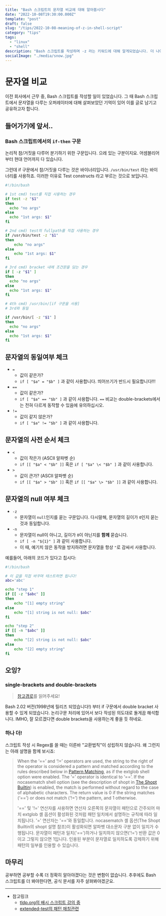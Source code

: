 ```yaml
---
title: "Bash 스크립트의 문자열 비교에 대해 알아봅시다"
date: "2022-10-08T19:30:00.000Z"
template: "post"
draft: false
slug: "/tips/2022-10-08-meaning-of-z-in-shell-script"
category: "tips"
tags:
  - "linux"
  - "shell"
description: "Bash 스크립트를 작성하며 -z 라는 키워드에 대해 알게되었습니다. 더 나아가 쉘 스크립트에선 문자열을 어떻게 다루는지 살펴봅시다."
socialImage: "./media/snow.jpg"
---
```


# 문자열 비교

이전 회사에서 근무 중, Bash 스크립트를 작성할 일이 있었습니다. 그 때 Bash 스크립트에서 문자열을 다루는 오퍼레이터에 대해 살펴보았던 기억이 있어 이를 글로 남기고 공유하고자 합니다.

## 들어가기에 앞서..

### Bash 스크립트에서의 `if-then` 구문

논리적 참/거짓을 다루어 분기하기 위한 구문입니다. 으레 있는 구분이지요. 어셈블리어부터 현대 언어까지 다 있습니다.

그런데 if 구문에서 참/거짓을 다루는 것은 바이너리입니다. `/usr/bin/test` 라는 바이너리를 사용하죠. 이러한 이유로 Test constructs 라고 부르는 것으로 보입니다.

```bash
#!/bin/bash

# 1st cmd) test를 직접 사용하는 경우
if test -z "$1"
then
  echo "no args"
else
  echo "1st args: $1"
fi

# 2nd cmd) test의 fullpath를 직접 사용하는 경우
if /usr/bin/test -z "$1"
then
    echo "no args"
else
    echo "1st args: $1"
fi

# 3rd cmd) bracket 내에 조건문을 담는 경우
if [ -z "$1" ]
then
  echo "no args"
else
  echo "1st args: $1"
fi

# 4th cmd) /usr/bin/[if 구문을 사용]
# 3rd와 동일

if /usr/bin/[ -z "$1" ]
then
  echo "no args"
else
  echo "1st args: $1"
fi
```

## 문자열의 동일여부 체크

- `=`
  - 값이 같은가?
  - `if [ "$a" = "$b" ]` 과 같이 사용합니다. 띄어쓰기가 반드시 필요합니다!!!
- `==`
  - 값이 같은가?
  - `if [ "$a" == "$b" ]` 과 같이 사용합니다. `==` 비교는 double-brackets에서는 전혀 다르게 동작할 수 있음에 유의하십시오.
- `!=`
  - 값이 같지 않은가?
  - `if [ "$a" != "$b" ]` 과 같이 사용합니다.

## 문자열의 사전 순서 체크

- `<`
  - 값이 작은가 (ASCII 알파벳 순)
  - `if [[ "$a" < "$b" ]]` 혹은 `if [ "$a" \< "$b" ]` 과 같이 사용합니다.
- `>`
  - 값이 큰가? (ASCII 알파벳 순)
  - `if [[ "$a" > "$b" ]]` 혹은 `if [[ "$a" \> "$b" ]]` 과 같이 사용합니다.

## 문자열의 null 여부 체크

- `-z`
  - 문자열이 `null`인지를 묻는 구문입니다. 다시말해, 문자열의 길이가 `0`인지 묻는 것과 동일합니다.
- `-n`
  - 문자열이 null이 아니고, 길이가 `0`이 아닌지를 **함께** 묻습니다.
  - `if [ -n "${1}" ]` 과 같이 사용합니다.
  - 이 때, 예기치 않은 동작을 방지하려면 문자열을 항상 `"`로 감싸서 사용합니다.

예를들어, 아래의 코드가 있다고 칩시다:

```bash
#!/bin/bash

# 이 값을 직접 바꾸며 테스트하면 됩니다!
abc='abc'

echo "step 1"
if [[ -z "$abc" ]]
then
    echo "[1] empty string"
else
    echo "[1] string is not null: $abc"
fi

echo "step 2"
if [[ -n "$abc" ]]
then
    echo "[2] string is not null: $abc"
else
    echo "[2] empty string"
fi
```

## 오잉?

### single-brackets and double-brackets

> [참고경로](https://tldp.org/LDP/abs/html/testconstructs.html#DBLBRACKETS)를 읽어주세요!

Bash 2.02 버전(1998년에 릴리즈 되었습니다!) 부터 if 구문에서 double bracket 사용할 수 있게 되었습니다. 논리구문 처리에 있어서 보다 작성된 의도대로 돌게끔 해석합니다. IMHO, 잘 모르겠다면 double brackets을 사용하는게 좋을 듯 하네요.

### 하나 더!

스크립트 작성 시 Regex를 쓸 때는 이른바 "교환법칙"이 성립하지 않습니다. 왜 그런지는 아래 설명을 함께 보시죠:

> When the ‘==’ and ‘!=’ operators are used, the string to the right of the operator is considered a pattern and matched according to the rules described below in [Pattern Matching](https://www.gnu.org/software/bash/manual/html_node/Pattern-Matching.html), as if the extglob shell option were enabled. The ‘=’ operator is identical to ‘==’. If the nocasematch shell option (see the description of shopt in [The Shopt Builtin](https://www.gnu.org/software/bash/manual/html_node/The-Shopt-Builtin.html)) is enabled, the match is performed without regard to the case of alphabetic characters. The return value is 0 if the string matches (‘==’) or does not match (‘!=’) the pattern, and 1 otherwise.
>
> '==' 및 '!=' 연산자를 사용하면 연산자 오른쪽의 문자열이 패턴으로 간주되어 마치 extglob 셸 옵션이 활성화된 것처럼 패턴 일치에서 설명하는 규칙에 따라 일치됩니다. '=' 연산자는 '=='와 동일합니다. nocasematch 셸 옵션(The Shopt Builtin의 shopt 설명 참조)이 활성화되면 알파벳 대소문자 구분 없이 일치가 수행됩니다. 문자열이 패턴과 일치('==')하거나 일치하지 않으면('!=') 반환 값은 0이고 그렇지 않으면 1입니다. 인용된 부분이 문자열로 일치하도록 강제하기 위해 패턴의 일부를 인용할 수 있습니다.

## 마무리

공부하면 공부할 수록 더 정확히 알아야겠다는 것은 변함이 없습니다. 추후에도 Bash 스크립트를 더 봐야한다면, 공식 문서를 자주 살펴봐야겠군요.

---

- 참고링크
  - [tldp.org의 배시 스크립트 강의 중](https://tldp.org/LDP/abs/html/comparison-ops.html)
  - [extended-test의 패턴 매칭관련](https://systemoverlord.com/2017/04/17/bash-extended-test-pattern-matching.html)
